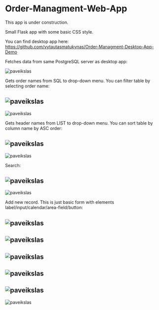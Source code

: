 # Order-Managment-Web-App
This app is under construction. 

Small Flask app with some basic CSS style.

You can find desktop app here: https://github.com/vytautasmatukynas/Order-Managment-Desktop-App-Demo

Fetches data from same PostgreSQL server as desktop app:

![paveikslas](https://user-images.githubusercontent.com/51360361/236687746-37bf7d29-e420-468e-a232-51fe2cea75b1.png)

Gets order names from SQL to drop-down menu. You can filter table by selecting order name:

![paveikslas](https://user-images.githubusercontent.com/51360361/236687818-616baf3e-1c37-4b1f-aa97-749285abd1f1.png)
-
![paveikslas](https://user-images.githubusercontent.com/51360361/236687847-ddd5ae8a-d6ea-45ad-bd01-dfe313a71819.png)

Gets header names from LIST to drop-down menu. You can sort table by column name by ASC order:

![paveikslas](https://user-images.githubusercontent.com/51360361/236687912-d51c0964-629e-45bf-bb50-aa7c37fd2b29.png)
-
![paveikslas](https://user-images.githubusercontent.com/51360361/236687923-88eb198f-81a3-4e0e-9ca8-a68612b0ef60.png)

Search:

![paveikslas](https://user-images.githubusercontent.com/51360361/236688863-03acec86-7c65-4da9-a012-e6fd2d1186c6.png)
-
![paveikslas](https://user-images.githubusercontent.com/51360361/236688881-66713349-3603-422f-9ff3-99ac74d3ad64.png)

Add new record. This is just basic form with elements label/input/calendar/area-field/button:

![paveikslas](https://github.com/vytautasmatukynas/Order-Managment-Web-App/assets/51360361/693f2100-a815-4098-90cc-77458a4c3295)
-
![paveikslas](https://github.com/vytautasmatukynas/Order-Managment-Web-App/assets/51360361/f9311369-999b-492b-92ea-6b095c83a773)
-
![paveikslas](https://github.com/vytautasmatukynas/Order-Managment-Web-App/assets/51360361/9c875f38-bf5f-4d0c-8062-47ab1974abc2)
-
![paveikslas](https://github.com/vytautasmatukynas/Order-Managment-Web-App/assets/51360361/5ee6047a-1977-47c8-a184-4af9b1cc6d57)
-
![paveikslas](https://github.com/vytautasmatukynas/Order-Managment-Web-App/assets/51360361/a73dc40e-11ce-4c9e-aa75-5e638e588827)
-
![paveikslas](https://github.com/vytautasmatukynas/Order-Managment-Web-App/assets/51360361/56229c29-69d7-4251-9490-2e96375acf38)


